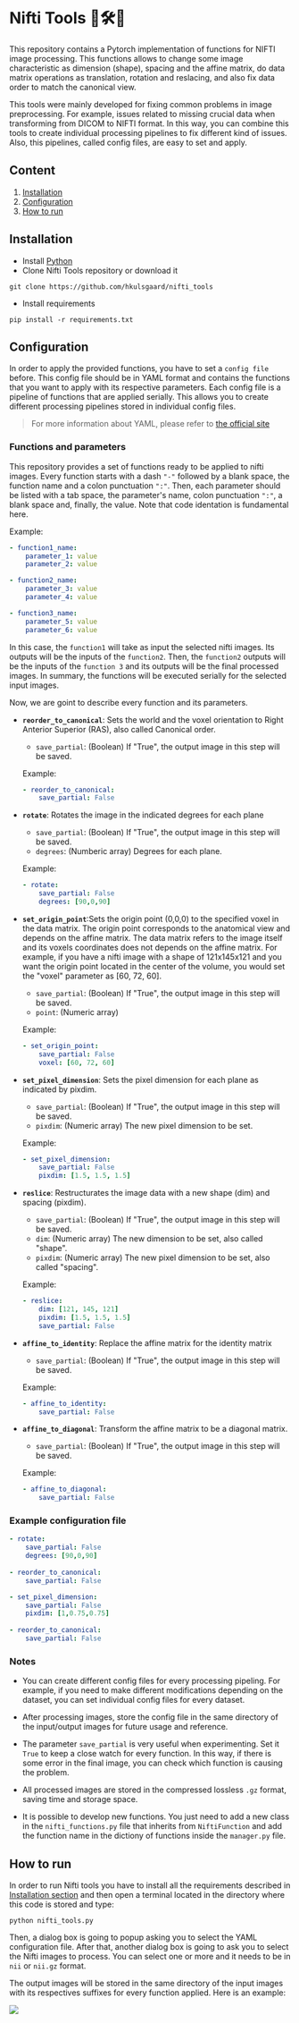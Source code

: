 # Nifti Tools 🧠🛠️🧰

This repository contains a Pytorch implementation of functions for NIFTI image processing. This functions allows to change some image characteristic as dimension (shape), spacing and the affine matrix, do data matrix operations as translation, rotation and reslacing, and also fix data order to match the canonical view. 

This tools were mainly developed for fixing common problems in image preprocessing. For example, issues related to missing crucial data when transforming from DICOM to NIFTI format. In this way, you can combine this tools to create individual processing pipelines to fix different kind of issues. Also, this pipelines, called config files, are easy to set and apply.

## Content
1. [Installation](#Installation)
2. [Configuration](#Configuration)
3. [How to run](#How-to-run)

## Installation
- Install [Python](https://www.python.org/downloads/)
- Clone Nifti Tools repository or download it
```
git clone https://github.com/hkulsgaard/nifti_tools
```
- Install requirements
```
pip install -r requirements.txt
```

## Configuration
In order to apply the provided functions, you have to set a `config file` before. This config file should be in YAML format and contains the functions that you want to apply with its respective parameters. Each config file is a pipeline of functions that are applied serially. This allows you to create different processing pipelines stored in individual config files.

>For more information about YAML, please refer to [the official site](https://yaml.org/spec/1.2.2/)

### Functions and parameters

This repository provides a set of functions ready to be applied to nifti images. Every function starts with a dash `"-"` followed by a blank space, the function name and a colon punctuation `":"`. Then, each parameter should be listed with a tab space, the parameter's name, colon punctuation `":"`, a blank space and, finally, the value. Note that code identation is fundamental here.

Example:
```yaml
- function1_name:
    parameter_1: value
    parameter_2: value

- function2_name:
    parameter_3: value
    parameter_4: value

- function3_name:
    parameter_5: value
    parameter_6: value
```
In this case, the `function1` will take as input the selected nifti images. Its outputs will be the inputs of the `function2`. Then, the `function2` outputs will be the inputs of the `function 3` and its outputs will be the final processed images. In summary, the functions will be executed serially for the selected input images.

Now, we are goint to describe every function and its parameters.

- **`reorder_to_canonical`**: Sets the world and the voxel orientation to Right Anterior Superior (RAS), also called Canonical order.

    - `save_partial`: (Boolean) If "True", the output image in this step will be saved.
    
    Example:
    ```yaml
    - reorder_to_canonical:
        save_partial: False
    ```

- **`rotate`**: Rotates the image in the indicated degrees for each plane
    - `save_partial`: (Boolean) If "True", the output image in this step will be saved.
    - `degrees`: (Numberic array) Degrees for each plane.

    Example:
    ```yaml
    - rotate:
        save_partial: False
        degrees: [90,0,90]
    ```

- **`set_origin_point`**:Sets the origin point (0,0,0) to the specified voxel in the data matrix. The origin point corresponds to the anatomical view and depends on the affine matrix. The data matrix refers to the image itself and its voxels coordinates does not depends on the affine matrix. For example, if you have a nifti image with a shape of 121x145x121 and you want the origin point located in the center of the volume, you would set the "voxel" parameter as [60, 72, 60].
    - `save_partial`: (Boolean) If "True", the output image in this step will be saved.
    - `point`: (Numeric array)

    Example:
    ```yaml
    - set_origin_point:
        save_partial: False
        voxel: [60, 72, 60]
    ```

- **`set_pixel_dimension`**: Sets the pixel dimension for each plane as indicated by pixdim.
    - `save_partial`: (Boolean) If "True", the output image in this step will be saved.
    - `pixdim`: (Numeric array) The new pixel dimension to be set.

    Example:
    ```yaml
    - set_pixel_dimension:
        save_partial: False
        pixdim: [1.5, 1.5, 1.5]
    ```

- **`reslice`**: Restructurates the image data with a new shape (dim) and spacing (pixdim).
    - `save_partial`: (Boolean) If "True", the output image in this step will be saved.
    - `dim`: (Numeric array) The new dimension to be set, also called "shape".
    - `pixdim`: (Numeric array) The new pixel dimension to be set, also called "spacing".

    Example:
    ```yaml
    - reslice:
        dim: [121, 145, 121]
        pixdim: [1.5, 1.5, 1.5]
        save_partial: False
    ```

- **`affine_to_identity`**: Replace the affine matrix for the identity matrix
    - `save_partial`: (Boolean) If "True", the output image in this step will be saved.

    Example:
    ```yaml
    - affine_to_identity:
        save_partial: False
    ```


- **`affine_to_diagonal`**: Transform the affine matrix to be a diagonal matrix.
    - `save_partial`: (Boolean) If "True", the output image in this step will be saved.

    Example:
    ```yaml
    - affine_to_diagonal:
        save_partial: False
    ```

### Example configuration file
```yaml
- rotate:
    save_partial: False
    degrees: [90,0,90]
    
- reorder_to_canonical:
    save_partial: False

- set_pixel_dimension:
    save_partial: False
    pixdim: [1,0.75,0.75]
    
- reorder_to_canonical:
    save_partial: False
```

### Notes
- You can create different config files for every processing pipeling. For example, if you need to make different modifications depending on the dataset, you can set individual config files for every dataset.

- After processing images, store the config file in the same directory of the input/output images for future usage and reference.

- The parameter `save_partial` is very useful when experimenting. Set it `True` to keep a close watch for every function. In this way, if there is some error in the final image, you can check which function is causing the problem.

- All processed images are stored in the compressed lossless `.gz` format, saving time and storage space.

- It is possible to develop new functions. You just need to add a new class in the `nifti_functions.py` file that inherits from `NiftiFunction` and add the function name in the dictiony of functions inside the `manager.py` file.


## How to run
In order to run Nifti tools you have to install all the requirements described in [Installation section](#Installation) and then open a terminal located in the directory where this code is stored and type:

```
python nifti_tools.py
```
Then, a dialog box is going to popup asking you to select the YAML configuration file. After that, another dialog box is going to ask you to select the Nifti images to process. You can select one or more and it needs to be in `nii` or `nii.gz` format.

The output images will be stored in the same directory of the input images with its respectives suffixes for every function applied. Here is an example:

<img src="assets/images_output.jpg" align=mid />